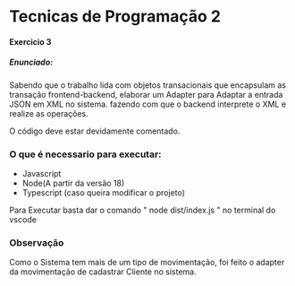 # Tecnicas de Programação 2
#### Exercicio 3
##### Enunciado:

Sabendo que o trabalho lida com objetos transacionais que encapsulam as transação frontend-backend, elaborar um Adapter para Adaptar a entrada JSON em XML no sistema. fazendo com que o backend interprete o XML e realize as operações.

O código deve estar devidamente comentado.

### O que é necessario para executar:
* Javascript
* Node(A partir da versão 18)
* Typescript (caso queira modificar o projeto)

Para Executar basta dar o comando " node dist/index.js " no terminal do vscode

### Observação

Como o Sistema tem mais de um tipo de movimentação, foi feito o adapter da movimentação de cadastrar Cliente no sistema.

